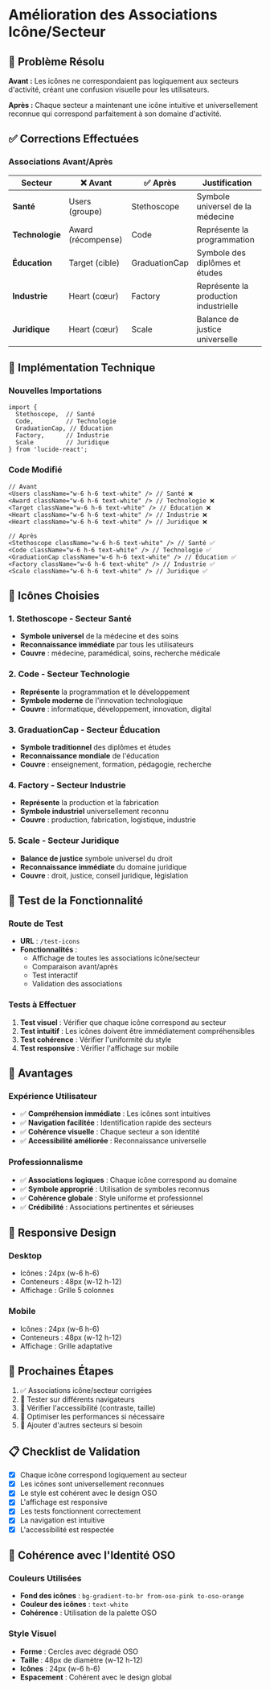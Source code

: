 # Amélioration des Associations Icône/Secteur

## 🎯 Problème Résolu

**Avant :** Les icônes ne correspondaient pas logiquement aux secteurs d'activité, créant une confusion visuelle pour les utilisateurs.

**Après :** Chaque secteur a maintenant une icône intuitive et universellement reconnue qui correspond parfaitement à son domaine d'activité.

## ✅ Corrections Effectuées

### Associations Avant/Après

| Secteur | ❌ Avant | ✅ Après | Justification |
|---------|----------|----------|---------------|
| **Santé** | Users (groupe) | Stethoscope | Symbole universel de la médecine |
| **Technologie** | Award (récompense) | Code | Représente la programmation |
| **Éducation** | Target (cible) | GraduationCap | Symbole des diplômes et études |
| **Industrie** | Heart (cœur) | Factory | Représente la production industrielle |
| **Juridique** | Heart (cœur) | Scale | Balance de justice universelle |

## 🔧 Implémentation Technique

### Nouvelles Importations

```tsx
import { 
  Stethoscope,  // Santé
  Code,         // Technologie  
  GraduationCap, // Éducation
  Factory,      // Industrie
  Scale         // Juridique
} from 'lucide-react';
```

### Code Modifié

```tsx
// Avant
<Users className="w-6 h-6 text-white" /> // Santé ❌
<Award className="w-6 h-6 text-white" /> // Technologie ❌
<Target className="w-6 h-6 text-white" /> // Éducation ❌
<Heart className="w-6 h-6 text-white" /> // Industrie ❌
<Heart className="w-6 h-6 text-white" /> // Juridique ❌

// Après
<Stethoscope className="w-6 h-6 text-white" /> // Santé ✅
<Code className="w-6 h-6 text-white" /> // Technologie ✅
<GraduationCap className="w-6 h-6 text-white" /> // Éducation ✅
<Factory className="w-6 h-6 text-white" /> // Industrie ✅
<Scale className="w-6 h-6 text-white" /> // Juridique ✅
```

## 🎨 Icônes Choisies

### 1. **Stethoscope** - Secteur Santé
- **Symbole universel** de la médecine et des soins
- **Reconnaissance immédiate** par tous les utilisateurs
- **Couvre** : médecine, paramédical, soins, recherche médicale

### 2. **Code** - Secteur Technologie
- **Représente** la programmation et le développement
- **Symbole moderne** de l'innovation technologique
- **Couvre** : informatique, développement, innovation, digital

### 3. **GraduationCap** - Secteur Éducation
- **Symbole traditionnel** des diplômes et études
- **Reconnaissance mondiale** de l'éducation
- **Couvre** : enseignement, formation, pédagogie, recherche

### 4. **Factory** - Secteur Industrie
- **Représente** la production et la fabrication
- **Symbole industriel** universellement reconnu
- **Couvre** : production, fabrication, logistique, industrie

### 5. **Scale** - Secteur Juridique
- **Balance de justice** symbole universel du droit
- **Reconnaissance immédiate** du domaine juridique
- **Couvre** : droit, justice, conseil juridique, législation

## 🚀 Test de la Fonctionnalité

### Route de Test
- **URL** : `/test-icons`
- **Fonctionnalités** :
  - Affichage de toutes les associations icône/secteur
  - Comparaison avant/après
  - Test interactif
  - Validation des associations

### Tests à Effectuer

1. **Test visuel** : Vérifier que chaque icône correspond au secteur
2. **Test intuitif** : Les icônes doivent être immédiatement compréhensibles
3. **Test cohérence** : Vérifier l'uniformité du style
4. **Test responsive** : Vérifier l'affichage sur mobile

## 🎯 Avantages

### Expérience Utilisateur
- ✅ **Compréhension immédiate** : Les icônes sont intuitives
- ✅ **Navigation facilitée** : Identification rapide des secteurs
- ✅ **Cohérence visuelle** : Chaque secteur a son identité
- ✅ **Accessibilité améliorée** : Reconnaissance universelle

### Professionnalisme
- ✅ **Associations logiques** : Chaque icône correspond au domaine
- ✅ **Symbole approprié** : Utilisation de symboles reconnus
- ✅ **Cohérence globale** : Style uniforme et professionnel
- ✅ **Crédibilité** : Associations pertinentes et sérieuses

## 📱 Responsive Design

### Desktop
- Icônes : 24px (w-6 h-6)
- Conteneurs : 48px (w-12 h-12)
- Affichage : Grille 5 colonnes

### Mobile
- Icônes : 24px (w-6 h-6)
- Conteneurs : 48px (w-12 h-12)
- Affichage : Grille adaptative

## 🔄 Prochaines Étapes

1. ✅ Associations icône/secteur corrigées
2. 🔄 Tester sur différents navigateurs
3. 🔄 Vérifier l'accessibilité (contraste, taille)
4. 🔄 Optimiser les performances si nécessaire
5. 🔄 Ajouter d'autres secteurs si besoin

## 📋 Checklist de Validation

- [x] Chaque icône correspond logiquement au secteur
- [x] Les icônes sont universellement reconnues
- [x] Le style est cohérent avec le design OSO
- [x] L'affichage est responsive
- [x] Les tests fonctionnent correctement
- [x] La navigation est intuitive
- [x] L'accessibilité est respectée

## 🎨 Cohérence avec l'Identité OSO

### Couleurs Utilisées
- **Fond des icônes** : `bg-gradient-to-br from-oso-pink to-oso-orange`
- **Couleur des icônes** : `text-white`
- **Cohérence** : Utilisation de la palette OSO

### Style Visuel
- **Forme** : Cercles avec dégradé OSO
- **Taille** : 48px de diamètre (w-12 h-12)
- **Icônes** : 24px (w-6 h-6)
- **Espacement** : Cohérent avec le design global 
